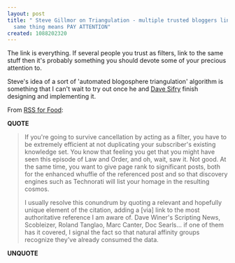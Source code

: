 ```yaml
---
layout: post
title: " Steve Gillmor on Triangulation - multiple trusted bloggers linking to the
  same thing means PAY ATTENTION"
created: 1088202320
---
```

The link is everything.  If several people you trust as filters, link to the same stuff then it's probably something you should devote some of your precious attention to.

Steve's idea of a sort of 'automated blogosphere triangulation' algorithm is something that I can't wait to try out once he and <a href="http://www.sifry.com/alerts/">Dave Sifry</a> finish designing and implementing it.
 
From <a href="http://blog.ziffdavis.com/gillmor/archive/0001/01/01/1326.aspx?Pending=true">RSS for Food</a>:
<p><strong>QUOTE</strong></p><blockquote>If you're going to survive cancellation by acting as a filter, you have to be extremely efficient at not duplicating your subscriber's existing knowledge set. You know that feeling you get that you might have seen this episode of Law and Order, and oh, wait, saw it. Not good. At the same time, you want to give page rank to significant posts, both for the enhanced whuffie of the referenced post and so that discovery engines such as Technorati will list your homage in the resulting cosmos.

I usually resolve this conundrum by quoting a relevant and hopefully unique element of the citation, adding a [via] link to the most authoritative reference I am aware of. Dave Winer's Scripting News, Scobleizer, Roland Tanglao, Marc Canter, Doc Searls... if one of them has it covered, I signal the fact so that natural affinity groups recognize they've already consumed the data.</blockquote><p><strong>UNQUOTE</strong></p>

